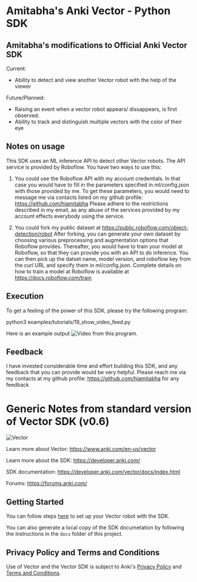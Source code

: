# Amitabha's Anki Vector - Python SDK

## Amitabha's modifications to Official Anki Vector SDK

Current:
- Ability to detect and view another Vector robot with the help of the viewer

Future/Planned:
- Raising an event when a vector robot appears/ dissappears, is first observed.
- Ability to track and distinguish multiple vectors with the color of their eye

## Notes on usage
This SDK uses an ML inference API to detect other Vector robots. The API service is
provided by Roboflow. You have two ways to use this:

1) You could use the Roboflow API with my account credentials. In that case you would have to
fill in the parameters specified in ml/config.json with those provided by me. To get these
parameters, you would need to message me via contacts listed on my github profile:
https://github.com/hiamitabha Please adhere to the restrictions described in my email, as any
abuse of the services provided by my account effects everybody using the service.

2) You could fork my public dataset at https://public.roboflow.com/object-detection/robot
After forking, you can generate your own dataset by choosing various preprocessing and augmentation
options that Roboflow provides. Thereafter, you would have to train your model at Roboflow, so that
they can provide you with an API to do inference. You can then pick up the datset name, model version,
and roboflow key from the curl URL and specify them in ml/config.json. Complete details on how to
train a model at Roboflow is available at https://docs.roboflow.com/train

## Execution
To get a feeling of the power of this SDK, please try the following program:

python3 examples/tutorials/19_show_video_feed.py

Here is an example output 
![Video](https://youtu.be/Nw9a50zGnvs)
from this program.

## Feedback
I have invested considerable time and effort building this SDK, and any feedback that you can provide
would be very helpful. Please reach me via my contacts at my github profile: https://github.com/hiamitabha
for any feedback


# Generic Notes from standard version of Vector SDK (v0.6)

![Vector](docs/source/images/vector-sdk-alpha.jpg)

Learn more about Vector: https://www.anki.com/en-us/vector

Learn more about the SDK: https://developer.anki.com/

SDK documentation: https://developer.anki.com/vector/docs/index.html

Forums: https://forums.anki.com/


## Getting Started

You can follow steps [here](https://developer.anki.com/vector/docs/index.html) to set up your Vector robot with the SDK.

You can also generate a local copy of the SDK documetation by
following the instructions in the `docs` folder of this project.


## Privacy Policy and Terms and Conditions

Use of Vector and the Vector SDK is subject to Anki's [Privacy Policy](https://www.anki.com/en-us/company/privacy) and [Terms and Conditions](https://www.anki.com/en-us/company/terms-and-conditions).
